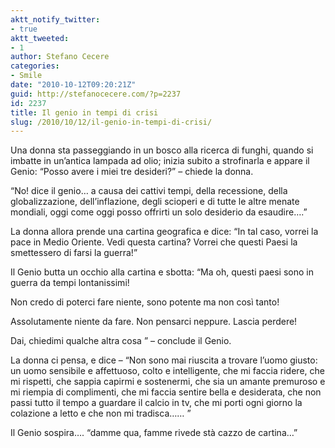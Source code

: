 ```yaml
---
aktt_notify_twitter:
- true
aktt_tweeted:
- 1
author: Stefano Cecere
categories:
- Smile
date: "2010-10-12T09:20:21Z"
guid: http://stefanocecere.com/?p=2237
id: 2237
title: Il genio in tempi di crisi
slug: /2010/10/12/il-genio-in-tempi-di-crisi/
---
```


Una donna sta passeggiando in un bosco alla ricerca di funghi, quando si imbatte in un&#8217;antica lampada ad olio; inizia subito a strofinarla e appare il Genio: &#8220;Posso avere i miei tre desideri?&#8221; &#8211; chiede la donna.
  
&#8220;No! dice il genio&#8230; a causa dei cattivi tempi, della recessione, della globalizzazione, dell&#8217;inflazione, degli scioperi e di tutte le altre menate mondiali, oggi come oggi posso offrirti un solo desiderio da esaudire&#8230;.&#8221;

La donna allora prende una cartina geografica e dice: &#8220;In tal caso, vorrei la pace in Medio Oriente. Vedi questa cartina? Vorrei che questi Paesi la smettessero di farsi la guerra!&#8221;

Il Genio butta un occhio alla cartina e sbotta: &#8220;Ma oh, questi paesi sono in guerra da tempi lontanissimi!
  
Non credo di poterci fare niente, sono potente ma non così tanto!
  
Assolutamente niente da fare. Non pensarci neppure. Lascia perdere!
  
Dai, chiedimi qualche altra cosa &#8221; &#8211; conclude il Genio.

La donna ci pensa, e dice &#8211; &#8220;Non sono mai riuscita a trovare l&#8217;uomo giusto: un uomo sensibile e affettuoso, colto e intelligente, che mi faccia ridere, che mi rispetti, che sappia capirmi e sostenermi, che sia un amante premuroso e mi riempia di complimenti, che mi faccia sentire bella e desiderata, che non passi tutto il tempo a guardare il calcio in tv, che mi porti ogni giorno la colazione a letto e che non mi tradisca&#8230;&#8230; &#8221;

Il Genio sospira&#8230;. &#8220;damme qua, famme rivede stà cazzo de cartina&#8230;&#8221;